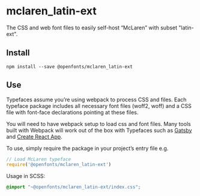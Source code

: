 
# mclaren_latin-ext

The CSS and web font files to easily self-host “McLaren” with subset "latin-ext".

## Install

`npm install --save @openfonts/mclaren_latin-ext`

## Use

Typefaces assume you’re using webpack to process CSS and files. Each typeface
package includes all necessary font files (woff2, woff) and a CSS file with
font-face declarations pointing at these files.

You will need to have webpack setup to load css and font files. Many tools built
with Webpack will work out of the box with Typefaces such as [Gatsby](https://github.com/gatsbyjs/gatsby)
and [Create React App](https://github.com/facebookincubator/create-react-app).

To use, simply require the package in your project’s entry file e.g.

```javascript
// Load McLaren typeface
require('@openfonts/mclaren_latin-ext')
```

Usage in SCSS:
```scss
@import "~@openfonts/mclaren_latin-ext/index.css";
```
